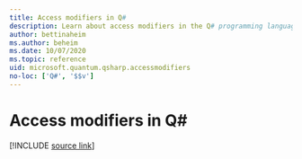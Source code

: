 ```yaml
---
title: Access modifiers in Q#
description: Learn about access modifiers in the Q# programming language.
author: bettinaheim
ms.author: beheim
ms.date: 10/07/2020
ms.topic: reference
uid: microsoft.quantum.qsharp.accessmodifiers
no-loc: ['Q#', '$$v']
---
```


# Access modifiers in Q#

[!INCLUDE [source link](~/includes/qsharp-language/Specifications/Language/1_ProgramStructure/6_AccessModifiers.md)]

